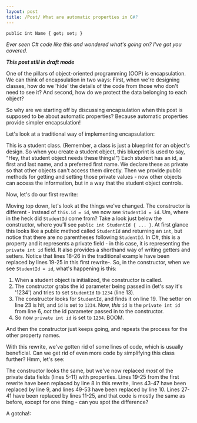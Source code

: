 ```yaml
---
layout: post
title: /Post/ What are automatic properties in C#?
---
```


`public int Name { get; set; }`

_Ever seen C# code like this and wondered what's going on? I've got you covered._

**_This post still in draft mode_**

One of the pillars of object-oriented programming (OOP) is encapsulation. We can think of encapsulation in two ways: First, when we're designing classes, how do we 'hide' the details of the code from those who don't need to see it? And second, how do we protect the data belonging to each object?

So why are we starting off by discussing encapsulation when this post is supposed to be about automatic properties? Because automatic properties provide simpler encapsulation!

Let's look at a traditional way of implementing encapsulation:

<script src="https://gist.github.com/SurlyMae/77770f5492632387a089a3538d579654.js"></script>

This is a student class. (Remember, a class is just a blueprint for an object's design. So when you create a student object, this blueprint is used to say, "Hey, that student object needs these things!") Each student has an id, a first and last name, and a preferred first name. We declare these as private so that other objects can't access them directly. Then we provide public methods for getting and setting those private values - now other objects can access the information, but in a way that the student object controls.

Now, let's do our first rewrite:

<script src="https://gist.github.com/SurlyMae/891916083a117d1ddd8bdf2cff672db5.js"></script>

Moving top down, let's look at the things we've changed. The constructor is different - instead of `this.id = id`, we now see `StudentId = id`. Um, where in the heck did `StudentId` come from? Take a look just below the constructor, where you'll see `public int StudentId { ... }`. At first glance this looks like a public method called `StudentId` and returning an `int`, but notice that there are no parentheses following `StudentId`. In C#, this is a property and it represents a private field - in this case, it is representing the `private int id` field. It also provides a shorthand way of writing getters and setters. Notice that lines 18-26 in the traditional example have been replaced by lines 19-25 in this first rewrite-. So, in the constructor, when we see `StudentId = id`, what's happening is this:

1. When a student object is initialized, the constructor is called.
2. The constructor grabs the id parameter being passed in (let's say it's '1234') and tries to set `StudentId` to `1234` (line 13).
3. The constructor looks for `StudentId`, and finds it on line 19. The setter on line 23 is hit, and `id` is set to `1234`. Now, _this_ `id` is the `private int id` from line 6, _not_ the id parameter passed in to the constructor.
4. So now `private int id` is set to `1234`. BOOM.

And then the constructor just keeps going, and repeats the process for the other property names.

With this rewrite, we've gotten rid of some lines of code, which is usually beneficial. Can we get rid of even more code by simplifying this class further? Hmm, let's see:

<script src="https://gist.github.com/SurlyMae/8553dd325ee5b4e709e148ec46d427ae.js"></script>

The constructor looks the same, but we've now replaced _most_ of the private data fields (lines 5-11) with properties. Lines 19-25 from the first rewrite have been replaced by line 8 in this rewrite, lines 43-47 have been replaced by line 9, and lines 49-53 have been replaced by line 10. Lines 27-41 have been replaced by lines 11-25, and that code is mostly the same as before, except for one thing - can you spot the difference?

A gotcha!:

<script src="https://gist.github.com/SurlyMae/f1adb62a52a4f1b4c587409b444694dc.js"></script>
